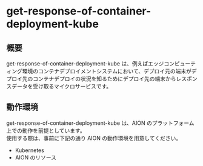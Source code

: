 # get-response-of-container-deployment-kube  

## 概要

get-response-of-container-deployment-kube  は、例えばエッジコンピューティング環境のコンテナデプロイメントシステムにおいて、デプロイ元の端末がデプロイ先のコンテナデプロイの状況を知るためにデプロイ先の端末からレスポンスデータを受け取るマイクロサービスです。

## 動作環境

get-response-of-container-deployment-kube は、AION のプラットフォーム上での動作を前提としています。  
使用する際は、事前に下記の通り AION の動作環境を用意してください。

- Kubernetes
- AION のリソース   